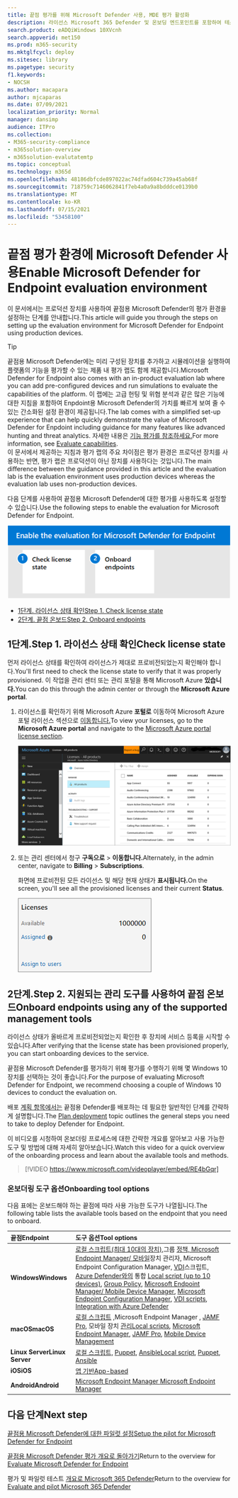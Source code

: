 ```yaml
---
title: 끝점 평가를 위해 Microsoft Defender 사용, MDE 평가 활성화
description: 라이선스 Microsoft 365 Defender 및 온보딩 엔드포인트를 포함하여 테스트 테스트 또는 파일럿 환경을 사용하도록 설정
search.product: eADQiWindows 10XVcnh
search.appverid: met150
ms.prod: m365-security
ms.mktglfcycl: deploy
ms.sitesec: library
ms.pagetype: security
f1.keywords:
- NOCSH
ms.author: macapara
author: mjcaparas
ms.date: 07/09/2021
localization_priority: Normal
manager: dansimp
audience: ITPro
ms.collection:
- M365-security-compliance
- m365solution-overview
- m365solution-evalutatemtp
ms.topic: conceptual
ms.technology: m365d
ms.openlocfilehash: 48186dbfcde897022ac74dfad604c739a45ab68f
ms.sourcegitcommit: 718759c7146062841f7eb4a0a9a8bdddce0139b0
ms.translationtype: MT
ms.contentlocale: ko-KR
ms.lasthandoff: 07/15/2021
ms.locfileid: "53458100"
---
```

# <a name="enable-microsoft-defender-for-endpoint-evaluation-environment"></a><span data-ttu-id="575d1-103">끝점 평가 환경에 Microsoft Defender 사용</span><span class="sxs-lookup"><span data-stu-id="575d1-103">Enable Microsoft Defender for Endpoint evaluation environment</span></span>


<span data-ttu-id="575d1-104">이 문서에서는 프로덕션 장치를 사용하여 끝점용 Microsoft Defender의 평가 환경을 설정하는 단계를 안내합니다.</span><span class="sxs-lookup"><span data-stu-id="575d1-104">This article will guide you through the steps on setting up the evaluation environment for Microsoft Defender for Endpoint using production devices.</span></span> 


>[!TIP]
><span data-ttu-id="575d1-105">끝점용 Microsoft Defender에는 미리 구성된 장치를 추가하고 시뮬레이션을 실행하여 플랫폼의 기능을 평가할 수 있는 제품 내 평가 랩도 함께 제공합니다.</span><span class="sxs-lookup"><span data-stu-id="575d1-105">Microsoft Defender for Endpoint also comes with an in-product evaluation lab where you can add pre-configured devices and run simulations to evaluate the capabilities of the platform.</span></span> <span data-ttu-id="575d1-106">이 랩에는 고급 헌팅 및 위협 분석과 같은 많은 기능에 대한 지침을 포함하여 Enpdoint용 Microsoft Defender의 가치를 빠르게 보여 줄 수 있는 간소화된 설정 환경이 제공됩니다.</span><span class="sxs-lookup"><span data-stu-id="575d1-106">The lab comes with a simplified set-up experience that can help quickly demonstrate the value of Microsoft Defender for Enpdoint including guidance for many features like advanced hunting and threat analytics.</span></span> <span data-ttu-id="575d1-107">자세한 내용은 [기능 평가를 참조하세요.](/defender-endpoint/evaluation-lab.md)</span><span class="sxs-lookup"><span data-stu-id="575d1-107">For more information, see [Evaluate capabilities](/defender-endpoint/evaluation-lab.md).</span></span> <br> <span data-ttu-id="575d1-108">이 문서에서 제공하는 지침과 평가 랩의 주요 차이점은 평가 환경은 프로덕션 장치를 사용하는 반면, 평가 랩은 프로덕션이 아닌 장치를 사용하다는 것입니다.</span><span class="sxs-lookup"><span data-stu-id="575d1-108">The main difference between the guidance provided in this article and the evaluation lab is the evaluation environment uses production devices whereas the evaluation lab uses non-production devices.</span></span> 

<span data-ttu-id="575d1-109">다음 단계를 사용하여 끝점용 Microsoft Defender에 대한 평가를 사용하도록 설정할 수 있습니다.</span><span class="sxs-lookup"><span data-stu-id="575d1-109">Use the following steps to enable the evaluation for Microsoft Defender for Endpoint.</span></span>

![Microsoft Defender 평가 환경에서 끝점에 대해 Microsoft Defender를 사용하도록 설정하는 단계](../../media/defender/m365-defender-endpoint-eval-enable-steps.png)

- [<span data-ttu-id="575d1-111">1단계. 라이선스 상태 확인</span><span class="sxs-lookup"><span data-stu-id="575d1-111">Step 1. Check license state</span></span>](#step-1-check-license-state)
- [<span data-ttu-id="575d1-112">2단계. 끝점 온보드</span><span class="sxs-lookup"><span data-stu-id="575d1-112">Step 2. Onboard endpoints</span></span>](#step-2-onboard-endpoints-using-any-of-the-supported-management-tools)


## <a name="step-1-check-license-state"></a><span data-ttu-id="575d1-113">1단계.</span><span class="sxs-lookup"><span data-stu-id="575d1-113">Step 1.</span></span> <span data-ttu-id="575d1-114">라이선스 상태 확인</span><span class="sxs-lookup"><span data-stu-id="575d1-114">Check license state</span></span>

<span data-ttu-id="575d1-115">먼저 라이선스 상태를 확인하여 라이선스가 제대로 프로비전되었는지 확인해야 합니다.</span><span class="sxs-lookup"><span data-stu-id="575d1-115">You'll first need to check the license state to verify that it was properly provisioned.</span></span> <span data-ttu-id="575d1-116">이 작업을 관리 센터 또는 관리 포털을 통해 Microsoft Azure **있습니다.**</span><span class="sxs-lookup"><span data-stu-id="575d1-116">You can do this through the admin center or through the **Microsoft Azure portal**.</span></span>


1. <span data-ttu-id="575d1-117">라이선스를 확인하기 위해 Microsoft Azure **포털로** 이동하여 Microsoft Azure 포털 라이선스 섹션으로 [이동합니다.](https://portal.azure.com/#blade/Microsoft_AAD_IAM/LicensesMenuBlade/Products)</span><span class="sxs-lookup"><span data-stu-id="575d1-117">To view your licenses, go to the **Microsoft Azure portal** and navigate to the [Microsoft Azure portal license section](https://portal.azure.com/#blade/Microsoft_AAD_IAM/LicensesMenuBlade/Products).</span></span>

   ![Azure 라이선스 페이지의 이미지](../../media/defender/atp-licensing-azure-portal.png)

1. <span data-ttu-id="575d1-119">또는 관리 센터에서 청구 **구독으로**  >  **이동합니다.**</span><span class="sxs-lookup"><span data-stu-id="575d1-119">Alternately, in the admin center, navigate to **Billing** > **Subscriptions**.</span></span>

    <span data-ttu-id="575d1-120">화면에 프로비전된 모든 라이선스 및 해당 현재 상태가 **표시됩니다.**</span><span class="sxs-lookup"><span data-stu-id="575d1-120">On the screen, you'll see all the provisioned licenses and their current **Status**.</span></span>

    ![청구 라이선스 이미지](../../media/defender/atp-billing-subscriptions.png)

## <a name="step-2-onboard-endpoints-using-any-of-the-supported-management-tools"></a><span data-ttu-id="575d1-122">2단계.</span><span class="sxs-lookup"><span data-stu-id="575d1-122">Step 2.</span></span> <span data-ttu-id="575d1-123">지원되는 관리 도구를 사용하여 끝점 온보드</span><span class="sxs-lookup"><span data-stu-id="575d1-123">Onboard endpoints using any of the supported management tools</span></span>

<span data-ttu-id="575d1-124">라이선스 상태가 올바르게 프로비전되었는지 확인한 후 장치에 서비스 등록을 시작할 수 있습니다.</span><span class="sxs-lookup"><span data-stu-id="575d1-124">After verifying that the license state has been provisioned properly, you can start onboarding devices to the service.</span></span> 

<span data-ttu-id="575d1-125">끝점용 Microsoft Defender를 평가하기 위해 평가를 수행하기 위해 몇 Windows 10 장치를 선택하는 것이 좋습니다.</span><span class="sxs-lookup"><span data-stu-id="575d1-125">For the purpose of evaluating Microsoft Defender for Endpoint, we recommend choosing a couple of Windows 10 devices to conduct the evaluation on.</span></span> 

<span data-ttu-id="575d1-126">배포 [계획 항목에서는](../defender-endpoint/deployment-strategy.md) 끝점용 Defender를 배포하는 데 필요한 일반적인 단계를 간략하게 설명합니다.</span><span class="sxs-lookup"><span data-stu-id="575d1-126">The [Plan deployment](../defender-endpoint/deployment-strategy.md) topic outlines the general steps you need to take to deploy Defender for Endpoint.</span></span>  

<span data-ttu-id="575d1-127">이 비디오를 시청하여 온보더링 프로세스에 대한 간략한 개요를 알아보고 사용 가능한 도구 및 방법에 대해 자세히 알아보습니다.</span><span class="sxs-lookup"><span data-stu-id="575d1-127">Watch this video for a quick overview of the onboarding process and learn about the available tools and methods.</span></span>

> [!VIDEO https://www.microsoft.com/videoplayer/embed/RE4bGqr]

### <a name="onboarding-tool-options"></a><span data-ttu-id="575d1-128">온보더링 도구 옵션</span><span class="sxs-lookup"><span data-stu-id="575d1-128">Onboarding tool options</span></span>

<span data-ttu-id="575d1-129">다음 표에는 온보드해야 하는 끝점에 따라 사용 가능한 도구가 나열됩니다.</span><span class="sxs-lookup"><span data-stu-id="575d1-129">The following table lists the available tools based on the endpoint that you need to onboard.</span></span>

<span data-ttu-id="575d1-130">끝점</span><span class="sxs-lookup"><span data-stu-id="575d1-130">Endpoint</span></span> | <span data-ttu-id="575d1-131">도구 옵션</span><span class="sxs-lookup"><span data-stu-id="575d1-131">Tool options</span></span>
:---|:---
<span data-ttu-id="575d1-132">**Windows**</span><span class="sxs-lookup"><span data-stu-id="575d1-132">**Windows**</span></span> | <span data-ttu-id="575d1-133">[로컬 스크립트(최대 10대의 장치),](../defender-endpoint/configure-endpoints-script.md)그룹 [정책, Microsoft Endpoint Manager/ 모바일](../defender-endpoint/configure-endpoints-mdm.md)장치 관리자, Microsoft Endpoint Configuration Manager, [VDI](../defender-endpoint/configure-endpoints-vdi.md)스크립트, [Azure Defender와의](../defender-endpoint/configure-server-endpoints.md#integration-with-azure-defender) 통합 [](../defender-endpoint/configure-endpoints-gp.md) [](../defender-endpoint/configure-endpoints-sccm.md)</span><span class="sxs-lookup"><span data-stu-id="575d1-133">[Local script (up to 10 devices)](../defender-endpoint/configure-endpoints-script.md),  [Group Policy](../defender-endpoint/configure-endpoints-gp.md),  [Microsoft Endpoint Manager/ Mobile Device Manager](../defender-endpoint/configure-endpoints-mdm.md),  [Microsoft Endpoint Configuration Manager](../defender-endpoint/configure-endpoints-sccm.md),  [VDI scripts](../defender-endpoint/configure-endpoints-vdi.md),  [Integration with Azure Defender](../defender-endpoint/configure-server-endpoints.md#integration-with-azure-defender)</span></span>
<span data-ttu-id="575d1-134">**macOS**</span><span class="sxs-lookup"><span data-stu-id="575d1-134">**macOS**</span></span> | <span data-ttu-id="575d1-135">[로컬 스크립트](../defender-endpoint/mac-install-manually.md) [,](../defender-endpoint/mac-install-with-intune.md)Microsoft Endpoint Manager , [JAMF Pro](../defender-endpoint/mac-install-with-jamf.md), 모바일 장치 [관리](../defender-endpoint/mac-install-with-other-mdm.md)</span><span class="sxs-lookup"><span data-stu-id="575d1-135">[Local scripts](../defender-endpoint/mac-install-manually.md),  [Microsoft Endpoint Manager](../defender-endpoint/mac-install-with-intune.md),  [JAMF Pro](../defender-endpoint/mac-install-with-jamf.md),  [Mobile Device Management](../defender-endpoint/mac-install-with-other-mdm.md)</span></span>
<span data-ttu-id="575d1-136">**Linux Server**</span><span class="sxs-lookup"><span data-stu-id="575d1-136">**Linux Server**</span></span> | <span data-ttu-id="575d1-137">[로컬 스크립트,](../defender-endpoint/linux-install-manually.md)  [Puppet](../defender-endpoint/linux-install-with-puppet.md),  [Ansible](../defender-endpoint/linux-install-with-ansible.md)</span><span class="sxs-lookup"><span data-stu-id="575d1-137">[Local script](../defender-endpoint/linux-install-manually.md),  [Puppet](../defender-endpoint/linux-install-with-puppet.md),  [Ansible](../defender-endpoint/linux-install-with-ansible.md)</span></span>
<span data-ttu-id="575d1-138">**iOS**</span><span class="sxs-lookup"><span data-stu-id="575d1-138">**iOS**</span></span> | [<span data-ttu-id="575d1-139">앱 기반</span><span class="sxs-lookup"><span data-stu-id="575d1-139">App-based</span></span>](../defender-endpoint/ios-install.md)
<span data-ttu-id="575d1-140">**Android**</span><span class="sxs-lookup"><span data-stu-id="575d1-140">**Android**</span></span> | [<span data-ttu-id="575d1-141">Microsoft Endpoint Manager </span><span class="sxs-lookup"><span data-stu-id="575d1-141">Microsoft Endpoint Manager</span></span>](../defender-endpoint/android-intune.md)



## <a name="next-step"></a><span data-ttu-id="575d1-142">다음 단계</span><span class="sxs-lookup"><span data-stu-id="575d1-142">Next step</span></span>
[<span data-ttu-id="575d1-143">끝점용 Microsoft Defender에 대한 파일럿 설정</span><span class="sxs-lookup"><span data-stu-id="575d1-143">Setup the pilot for Microsoft Defender for Endpoint</span></span>](eval-defender-endpoint-pilot.md)
 
<span data-ttu-id="575d1-144">[끝점용 Microsoft Defender 평가 개요로 돌아가기](eval-defender-endpoint-overview.md)</span><span class="sxs-lookup"><span data-stu-id="575d1-144">Return to the overview for [Evaluate Microsoft Defender for Endpoint](eval-defender-endpoint-overview.md)</span></span>

<span data-ttu-id="575d1-145">평가 및 파일럿 테스트 [개요로 Microsoft 365 Defender](eval-overview.md)</span><span class="sxs-lookup"><span data-stu-id="575d1-145">Return to the overview for [Evaluate and pilot Microsoft 365 Defender](eval-overview.md)</span></span>